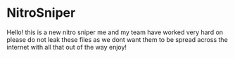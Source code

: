 # NitroSniper
Hello! this is a new nitro sniper me and my team have worked very hard on please do not leak these files as we dont want them to be spread across the internet with all that out of the way enjoy!
